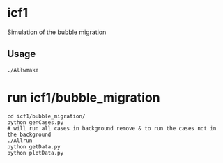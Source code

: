 # icf1

Simulation of the bubble migration

## Usage

```
./Allwmake
```


# run icf1/bubble_migration


```
cd icf1/bubble_migration/
python genCases.py
# will run all cases in background remove & to run the cases not in the background
./Allrun 
python getData.py
python plotData.py
```